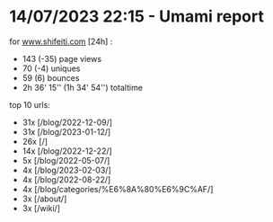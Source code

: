 # 14/07/2023 22:15 - Umami report
for www.shifeiti.com [24h] :

 - 143 (-35) page views
 - 70 (-4) uniques
 - 59 (6) bounces
 - 2h 36' 15'' (1h 34' 54'') totaltime


top 10 urls:
 - 31x [/blog/2022-12-09/]
 - 31x [/blog/2023-01-12/]
 - 26x [/]
 - 14x [/blog/2022-12-22/]
 - 5x [/blog/2022-05-07/]
 - 4x [/blog/2023-02-03/]
 - 4x [/blog/2022-08-22/]
 - 4x [/blog/categories/%E6%8A%80%E6%9C%AF/]
 - 3x [/about/]
 - 3x [/wiki/]


